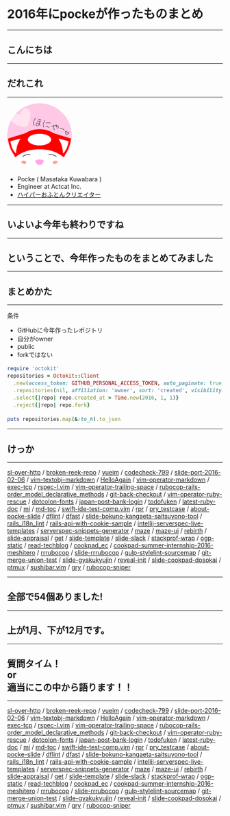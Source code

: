 2016年にpockeが作ったものまとめ
=========


---

こんにちは
------


---

だれこれ
-------

---


<img style="width: 30%; border-radius: 50%" alt="ほにゃー" src="pocke.svg">

- Pocke ( Masataka Kuwabara )
- Engineer at Actcat Inc.
- [ハイパーおふとんクリエイター](https://twitter.com/p_ck_/status/809910187708403712)

---

いよいよ今年も終わりですね
-----

---


ということで、今年作ったものをまとめてみました
----

---

まとめかた
------


---

条件

- GitHubに今年作ったレポジトリ
- 自分がowner
- public
- forkではない

```ruby
require 'octokit'
repositories = Octokit::Client
  .new(access_token: GITHUB_PERSONAL_ACCESS_TOKEN, auto_paginate: true)
  .repositories(nil, affiliation: 'owner', sort: 'created', visibility: 'public')
  .select{|repo| repo.created_at > Time.new(2016, 1, 1)}
  .reject{|repo| repo.fork}

puts repositories.map(&:to_h).to_json
```


---


けっか
-----


---

[sl-over-http](https://github.com/pocke/sl-over-http) /
[broken-reek-repo](https://github.com/pocke/broken-reek-repo) /
[vueim](https://github.com/pocke/vueim) /
[codecheck-799](https://github.com/pocke/codecheck-799) /
[slide-port-2016-02-06](https://github.com/pocke/slide-port-2016-02-06) /
[vim-textobj-markdown](https://github.com/pocke/vim-textobj-markdown) /
[HelloAgain](https://github.com/pocke/HelloAgain) /
[vim-operator-markdown](https://github.com/pocke/vim-operator-markdown) /
[exec-tcp](https://github.com/pocke/exec-tcp) /
[rspec-l.vim](https://github.com/pocke/rspec-l.vim) /
[vim-operator-trailing-space](https://github.com/pocke/vim-operator-trailing-space) /
[rubocop-rails-order_model_declarative_methods](https://github.com/pocke/rubocop-rails-order_model_declarative_methods) /
[git-back-checkout](https://github.com/pocke/git-back-checkout) /
[vim-operator-ruby-rescue](https://github.com/pocke/vim-operator-ruby-rescue) /
[dotcolon-fonts](https://github.com/pocke/dotcolon-fonts) /
[japan-post-bank-login](https://github.com/pocke/japan-post-bank-login) /
[todofuken](https://github.com/pocke/todofuken) /
[latest-ruby-doc](https://github.com/pocke/latest-ruby-doc) /
[mi](https://github.com/pocke/mi) /
[md-toc](https://github.com/pocke/md-toc) /
[swift-ide-test-comp.vim](https://github.com/pocke/swift-ide-test-comp.vim) /
[rpr](https://github.com/pocke/rpr) /
[pry_testcase](https://github.com/pocke/pry_testcase) /
[about-pocke-slide](https://github.com/pocke/about-pocke-slide) /
[dflint](https://github.com/pocke/dflint) /
[dfast](https://github.com/pocke/dfast) /
[slide-bokuno-kangaeta-saitsuyono-tool](https://github.com/pocke/slide-bokuno-kangaeta-saitsuyono-tool) /
[rails_i18n_lint](https://github.com/pocke/rails_i18n_lint) /
[rails-api-with-cookie-sample](https://github.com/pocke/rails-api-with-cookie-sample) /
[intellij-serverspec-live-templates](https://github.com/pocke/intellij-serverspec-live-templates) /
[serverspec-snippets-generator](https://github.com/pocke/serverspec-snippets-generator) /
[maze](https://github.com/pocke/maze) /
[maze-ui](https://github.com/pocke/maze-ui) /
[rebirth](https://github.com/pocke/rebirth) /
[slide-appraisal](https://github.com/pocke/slide-appraisal) /
[get](https://github.com/pocke/get) /
[slide-template](https://github.com/pocke/slide-template) /
[slide-slack](https://github.com/pocke/slide-slack) /
[stackprof-wrap](https://github.com/pocke/stackprof-wrap) /
[ogp-static](https://github.com/pocke/ogp-static) /
[read-techblog](https://github.com/pocke/read-techblog) /
[cookpad_ec](https://github.com/pocke/cookpad_ec) /
[cookpad-summer-internship-2016-meshitero](https://github.com/pocke/cookpad-summer-internship-2016-meshitero) /
[rrrubocop](https://github.com/pocke/rrrubocop) /
[slide-rrrubocop](https://github.com/pocke/slide-rrrubocop) /
[gulp-stylelint-sourcemap](https://github.com/pocke/gulp-stylelint-sourcemap) /
[git-merge-union-test](https://github.com/pocke/git-merge-union-test) /
[slide-gyakukyujin](https://github.com/pocke/slide-gyakukyujin) /
[reveal-init](https://github.com/pocke/reveal-init) /
[slide-cookpad-dosokai](https://github.com/pocke/slide-cookpad-dosokai) /
[ptmux](https://github.com/pocke/ptmux) /
[sushibar.vim](https://github.com/pocke/sushibar.vim) /
[gry](https://github.com/pocke/gry) /
[rubocop-sniper](https://github.com/pocke/rubocop-sniper)

---

全部で54個ありました!
----

---

上が1月、下が12月です。
----

---

質問タイム！<br>or<br>適当にこの中から語ります！！
----

---

[sl-over-http](https://github.com/pocke/sl-over-http) /
[broken-reek-repo](https://github.com/pocke/broken-reek-repo) /
[vueim](https://github.com/pocke/vueim) /
[codecheck-799](https://github.com/pocke/codecheck-799) /
[slide-port-2016-02-06](https://github.com/pocke/slide-port-2016-02-06) /
[vim-textobj-markdown](https://github.com/pocke/vim-textobj-markdown) /
[HelloAgain](https://github.com/pocke/HelloAgain) /
[vim-operator-markdown](https://github.com/pocke/vim-operator-markdown) /
[exec-tcp](https://github.com/pocke/exec-tcp) /
[rspec-l.vim](https://github.com/pocke/rspec-l.vim) /
[vim-operator-trailing-space](https://github.com/pocke/vim-operator-trailing-space) /
[rubocop-rails-order_model_declarative_methods](https://github.com/pocke/rubocop-rails-order_model_declarative_methods) /
[git-back-checkout](https://github.com/pocke/git-back-checkout) /
[vim-operator-ruby-rescue](https://github.com/pocke/vim-operator-ruby-rescue) /
[dotcolon-fonts](https://github.com/pocke/dotcolon-fonts) /
[japan-post-bank-login](https://github.com/pocke/japan-post-bank-login) /
[todofuken](https://github.com/pocke/todofuken) /
[latest-ruby-doc](https://github.com/pocke/latest-ruby-doc) /
[mi](https://github.com/pocke/mi) /
[md-toc](https://github.com/pocke/md-toc) /
[swift-ide-test-comp.vim](https://github.com/pocke/swift-ide-test-comp.vim) /
[rpr](https://github.com/pocke/rpr) /
[pry_testcase](https://github.com/pocke/pry_testcase) /
[about-pocke-slide](https://github.com/pocke/about-pocke-slide) /
[dflint](https://github.com/pocke/dflint) /
[dfast](https://github.com/pocke/dfast) /
[slide-bokuno-kangaeta-saitsuyono-tool](https://github.com/pocke/slide-bokuno-kangaeta-saitsuyono-tool) /
[rails_i18n_lint](https://github.com/pocke/rails_i18n_lint) /
[rails-api-with-cookie-sample](https://github.com/pocke/rails-api-with-cookie-sample) /
[intellij-serverspec-live-templates](https://github.com/pocke/intellij-serverspec-live-templates) /
[serverspec-snippets-generator](https://github.com/pocke/serverspec-snippets-generator) /
[maze](https://github.com/pocke/maze) /
[maze-ui](https://github.com/pocke/maze-ui) /
[rebirth](https://github.com/pocke/rebirth) /
[slide-appraisal](https://github.com/pocke/slide-appraisal) /
[get](https://github.com/pocke/get) /
[slide-template](https://github.com/pocke/slide-template) /
[slide-slack](https://github.com/pocke/slide-slack) /
[stackprof-wrap](https://github.com/pocke/stackprof-wrap) /
[ogp-static](https://github.com/pocke/ogp-static) /
[read-techblog](https://github.com/pocke/read-techblog) /
[cookpad_ec](https://github.com/pocke/cookpad_ec) /
[cookpad-summer-internship-2016-meshitero](https://github.com/pocke/cookpad-summer-internship-2016-meshitero) /
[rrrubocop](https://github.com/pocke/rrrubocop) /
[slide-rrrubocop](https://github.com/pocke/slide-rrrubocop) /
[gulp-stylelint-sourcemap](https://github.com/pocke/gulp-stylelint-sourcemap) /
[git-merge-union-test](https://github.com/pocke/git-merge-union-test) /
[slide-gyakukyujin](https://github.com/pocke/slide-gyakukyujin) /
[reveal-init](https://github.com/pocke/reveal-init) /
[slide-cookpad-dosokai](https://github.com/pocke/slide-cookpad-dosokai) /
[ptmux](https://github.com/pocke/ptmux) /
[sushibar.vim](https://github.com/pocke/sushibar.vim) /
[gry](https://github.com/pocke/gry) /
[rubocop-sniper](https://github.com/pocke/rubocop-sniper)
